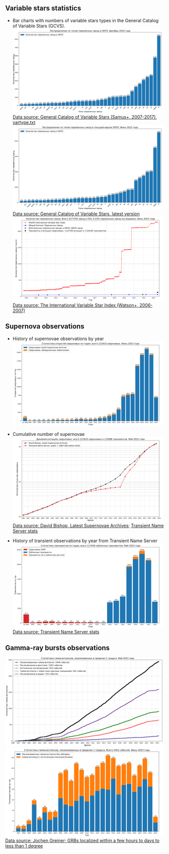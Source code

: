 ## Variable stars statistics
* Bar charts with numbers of variable stars types in the General Catalog of Variable Stars (GCVS).
![Numbers of most common variable stars types in the GCVS](./gcvs_types_distribution-combined-sorted.svg)
[Data source: General Catalog of Variable Stars (Samus+, 2007-2017), vartype.txt](https://cdsarc.cds.unistra.fr/ftp/B/gcvs/vartype.txt)
![Numbers of most common variable stars types in the current of the GCVS](./gcvs_types_distribution-combined-sorted-latest.svg)
[Data source: General Catalog of Variable Stars, latest version](http://www.sai.msu.su/gcvs/gcvs/gcvs5/gcvs5.txt)
![Numbers of variable stars, SNe and transients](./variable-stars-count-graph.svg)
[Data source: The International Variable Star Index (Watson+, 2006-2007)](https://cdsarc.u-strasbg.fr/ftp/B/vsx/ReadMe)


## Supernova observations
* History of supernovae observations by year
![Supernovae observations](./sne_stats_bar_chart.svg)
* Cumulative number of supernovae
![Cumulative number of supernovae](./sne_transients_total_number_log_plot.svg)
[Data source: David Bishop, Latest Supernovae Archives](https://www.rochesterastronomy.org/snimages/archives.html);
[Transient Name Server stats](https://www.wis-tns.org/stats-maps)

* History of transient observations by year from Transient Name Server
![Transient observations from Transient Name Server](./transient_stats_bar_chart.svg)
[Data source: Transient Name Server stats](https://www.wis-tns.org/stats-maps)

## Gamma-ray bursts observations
![Number of gamma-ray bursts which have been localized within a few hours to days to less than 1 degree](./grbs_total_number_plot.png)
![Gamma-ray bursts localized within a few hours to days to less than 1 degree: chart with number of optical afterglows](./grbs_stats_bar_chart.svg)
[Data source: Jochen Greiner; GRBs localized within a few hours to days to less than 1 degree](https://www.mpe.mpg.de/~jcg/grbgen.html)